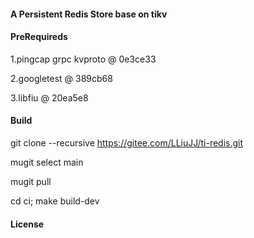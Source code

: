 #### A Persistent Redis Store base on tikv

#### PreRequireds

1.pingcap grpc kvproto @ 0e3ce33

2.googletest @ 389cb68

3.libfiu @ 20ea5e8

#### Build

git clone --recursive https://gitee.com/LLiuJJ/ti-redis.git

mugit select main

mugit pull

cd ci; make build-dev

#### License
